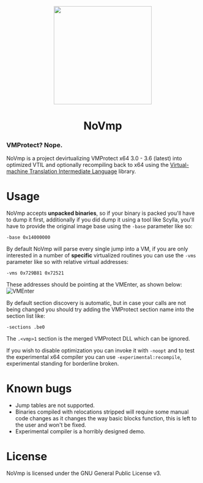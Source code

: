 <p align="center">

  <a href="https://www.vtil.org/">
    <img width="256" heigth="256" src="https://i.imgur.com/5yt7EsH.png">
  </a>  

  <h1 align="center">NoVmp</h1>
</p>

### VMProtect? Nope.
NoVmp is a project devirtualizing VMProtect x64 3.0 - 3.6 (latest) into optimized VTIL and optionally recompiling back to x64 using the [Virtual-machine Translation Intermediate Language](https://github.com/vtil-project/VTIL-Core) library.

# Usage
NoVmp  accepts **unpacked binaries**, so if your binary is packed you'll have to dump it first, additionally if you did dump it using a tool like Scylla, you'll have to provide the original image base using the `-base` parameter like so:

`-base 0x14000000` 

By default NoVmp will parse every single jump into a VM, if you are only interested in a number of **specific** virtualized routines you can use the `-vms` parameter like so with relative virtual addresses:

`-vms 0x729B81 0x72521`

These addresses should be pointing at the VMEnter, as shown below:
![VMEnter](https://i.imgur.com/oIrgvVh.png)

By default section discovery is automatic, but in case your calls are not being changed you should try adding the VMProtect section name into the section list like:

`-sections .be0`

The `.<vmp>1` section is the merged VMProtect DLL which can be ignored.

If you wish to disable optimization you can invoke it with `-noopt` and to test the experimental x64 compiler you can use `-experimental:recompile`, experimental standing for borderline broken.



# Known bugs
- Jump tables are not supported.
- Binaries compiled with relocations stripped will require some manual code changes as it changes the way basic blocks function, this is left to the user and won't be fixed.
- Experimental compiler is a horribly designed demo.

# License
NoVmp is licensed under the GNU General Public License v3.
